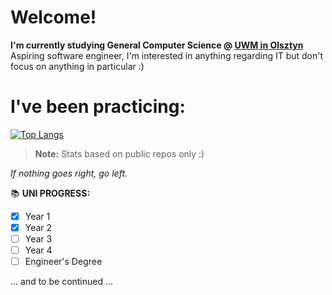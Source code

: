 # Welcome!
**I'm currently studying General Computer Science @ [UWM in Olsztyn](https://uwm.edu.pl)**
Aspiring software engineer, I'm interested in anything regarding IT but don't focus on anything in particular :)

# I've been practicing:
[![Top Langs](https://github-readme-stats.vercel.app/api/top-langs/?username=nexter0)](https://github.com/anuraghazra/github-readme-stats)
> **Note:** Stats based on public repos only :)

*If nothing goes right, go left.*

📚 **UNI PROGRESS:**
 - [x] Year 1
 - [x] Year 2
 - [ ] Year 3
 - [ ] Year 4
 - [ ] Engineer's Degree

... and to be continued ...
